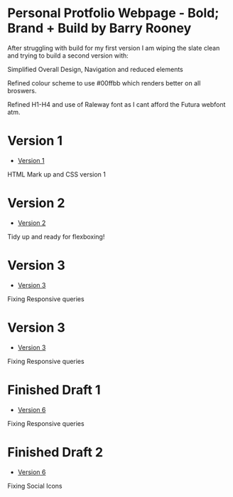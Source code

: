
 
 
Personal Protfolio Webpage - Bold; Brand + Build by Barry Rooney
========================

After struggling with build for my first version I am wiping the slate clean and trying to build a second version with:

Simplified Overall Design, Navigation and reduced elements

Refined colour scheme to use #00ffbb which renders better on all broswers.

Refined H1-H4 and use of Raleway font as I cant afford the Futura webfont atm.

Version 1
=================

+ [Version 1](https://barryrooney.github.io/portfolio-site/index.html)

HTML Mark up and CSS version 1

Version 2
=================

+ [Version 2](https://barryrooney.github.io/portfolio-site/index2.html)

Tidy up and ready for flexboxing!

Version 3
=================

+ [Version 3](https://barryrooney.github.io/portfolio-site/index4.html)

Fixing Responsive queries

Version 3
=================

+ [Version 3](https://barryrooney.github.io/portfolio-site/index5.html)

Fixing Responsive queries

Finished Draft 1
=================

+ [Version 6](https://barryrooney.github.io/portfolio-site/index6.html)

Fixing Responsive queries

Finished Draft 2
=================

+ [Version 6](https://barryrooney.github.io/portfolio-site/index7.html)

Fixing Social Icons